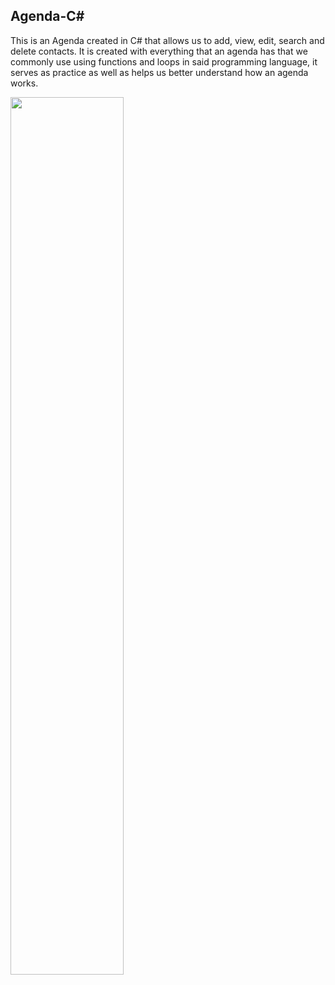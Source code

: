 ## Agenda-C#
This is an Agenda created in C# that allows us to add, view, edit, search and delete contacts. It is created with everything that an agenda has that we commonly use using functions and loops in said programming language, it serves as practice as well as helps us better understand how an agenda works.

<img src="https://github.com/K3ury99/Agenda/assets/128008789/8201bc75-d265-45fa-8e22-667cb66f2034" width="60%"></img>
